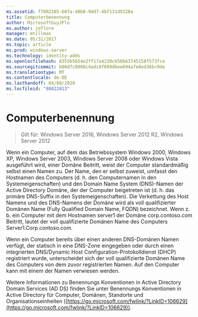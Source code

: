 ```yaml
---
ms.assetid: f7002265-60fa-40b8-9dd7-4bf131d9320a
title: Computerbenennung
author: MicrosoftGuyJFlo
ms.author: joflore
manager: mtillman
ms.date: 05/31/2017
ms.topic: article
ms.prod: windows-server
ms.technology: identity-adds
ms.openlocfilehash: 8355b5b54e2ff17a4230c658b63745158f573fce
ms.sourcegitcommit: b00d7c8968c4adc8f699dbee694afe6ed36bc9de
ms.translationtype: MT
ms.contentlocale: de-DE
ms.lasthandoff: 04/08/2020
ms.locfileid: "80822813"
---
```

# <a name="computer-naming"></a>Computerbenennung

>Gilt für: Windows Server 2016, Windows Server 2012 R2, Windows Server 2012

Wenn ein Computer, auf dem das Betriebssystem Windows 2000, Windows XP, Windows Server 2003, Windows Server 2008 oder Windows Vista ausgeführt wird, einer Domäne Beitritt, weist der Computer standardmäßig selbst einen Namen zu. Der Name, den er selbst zuweist, umfasst den Hostnamen des Computers (d. h. den Computernamen in den Systemeigenschaften) und den Domain Name System (DNS)-Namen der Active Directory Domäne, der der Computer beigetreten ist (d. h. das primäre DNS-Suffix in den Systemeigenschaften). Die Verkettung des Host Namens und des DNS-Namens der Domäne wird als voll qualifizierter Domänen Name (Fully Qualified Domain Name, FQDN) bezeichnet. Wenn z. b. ein Computer mit dem Hostnamen server1 der Domäne corp.contoso.com Beitritt, lautet der voll qualifizierte Domänen Name des Computers Server1.Corp.contoso.com.  
  
Wenn ein Computer bereits über einen anderen DNS-Domänen Namen verfügt, der statisch in eine DNS-Zone eingegeben oder durch einen integrierten DNS/Dynamic Host Configuration-Protokolldienst (DHCP) registriert wurde, unterscheidet sich der voll qualifizierte Domänen Name des Computers von dem zuvor registrierten Namen. Auf den Computer kann mit einem der Namen verwiesen werden.  
  
Weitere Informationen zu Benennungs Konventionen in Active Directory Domain Services (AD DS) finden Sie unter Benennungs Konventionen in Active Directory für Computer, Domänen, Standorte und Organisationseinheiten ([https://go.microsoft.com/fwlink/?LinkID=106629](https://go.microsoft.com/fwlink/?LinkID=106629)).  
  


